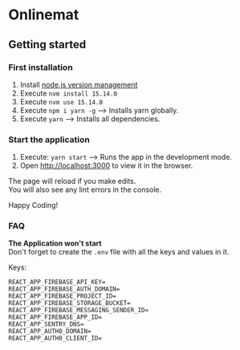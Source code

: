 # Onlinemat

## Getting started

### First installation

1. Install [node.js version management](https://github.com/coreybutler/nvm-windows)
2. Execute `nvm install 15.14.0`
3. Execute `nvm use 15.14.0`
4. Execute `npm i yarn -g` --> Installs yarn globally.
5. Execute `yarn` --> Installs all dependencies.


### Start the application

1. Execute: `yarn start` --> Runs the app in the development mode.
2. Open [http://localhost:3000](http://localhost:3000) to view it in the browser.

The page will reload if you make edits.  
You will also see any lint errors in the console.

Happy Coding!


### FAQ

**The Application won't start**  
Don't forget to create the `.env` file with all the keys and values in it.

Keys:  
```
REACT_APP_FIREBASE_API_KEY=
REACT_APP_FIREBASE_AUTH_DOMAIN=
REACT_APP_FIREBASE_PROJECT_ID=
REACT_APP_FIREBASE_STORAGE_BUCKET=
REACT_APP_FIREBASE_MESSAGING_SENDER_ID=
REACT_APP_FIREBASE_APP_ID=
REACT_APP_SENTRY_DNS=
REACT_APP_AUTH0_DOMAIN=
REACT_APP_AUTH0_CLIENT_ID=
```
